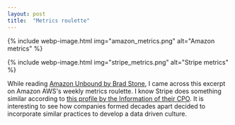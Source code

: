 ```yaml
---
layout: post
title:  "Metrics roulette"
---
```


{% include webp-image.html img="amazon_metrics.png" alt="Amazon metrics" %}

{% include webp-image.html img="stripe_metrics.png" alt="Stripe metrics" %}

While reading [Amazon Unbound by Brad Stone](https://www.goodreads.com/book/show/56695159-amazon-unbound), I came across this excerpt on Amazon AWS's weekly metrics roulette. I know Stripe does something similar according to [this profile by the Information of their CPO](https://www.theinformation.com/articles/the-stripe-founders-right-hand-man). It is interesting to see how companies formed decades apart decided to incorporate similar practices to develop a data driven culture. 
